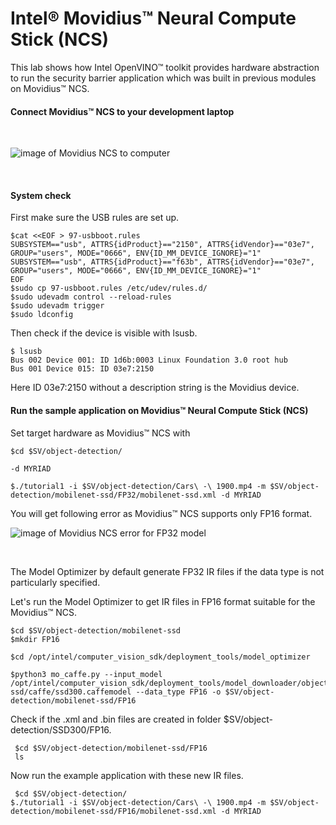 
# Intel® Movidius™ Neural Compute Stick (NCS)

This lab shows how Intel OpenVINO™ toolkit provides hardware abstraction to run the security barrier application which was built in previous modules on Movidius™ NCS. 

#### Connect Movidius™ NCS to your development laptop
<br>

![image of Movidius NCS to computer](https://github.com/intel-iot-devkit/smart-video-workshop/blob/master/images/Movidius.png "connected NCS")

<br>

#### System check
First make sure the USB rules are set up.

	$cat <<EOF > 97-usbboot.rules
	SUBSYSTEM=="usb", ATTRS{idProduct}=="2150", ATTRS{idVendor}=="03e7", GROUP="users", MODE="0666", ENV{ID_MM_DEVICE_IGNORE}="1"
	SUBSYSTEM=="usb", ATTRS{idProduct}=="f63b", ATTRS{idVendor}=="03e7", GROUP="users", MODE="0666", ENV{ID_MM_DEVICE_IGNORE}="1"
	EOF
	$sudo cp 97-usbboot.rules /etc/udev/rules.d/
	$sudo udevadm control --reload-rules
	$sudo udevadm trigger
	$sudo ldconfig

Then check if the device is visible with lsusb.
	
	$ lsusb
	Bus 002 Device 001: ID 1d6b:0003 Linux Foundation 3.0 root hub
	Bus 001 Device 015: ID 03e7:2150  

Here ID 03e7:2150 without a description string is the Movidius device.

#### Run the sample application on Movidius™ Neural Compute Stick (NCS)
Set target hardware as Movidius™ NCS with
  
	$cd $SV/object-detection/
```
-d MYRIAD
```
```
$./tutorial1 -i $SV/object-detection/Cars\ -\ 1900.mp4 -m $SV/object-detection/mobilenet-ssd/FP32/mobilenet-ssd.xml -d MYRIAD
```
You will get following error as Movidius™ NCS supports only FP16 format. 
<br>

![image of Movidius NCS error for FP32 model](https://github.com/intel-iot-devkit/smart-video-workshop/blob/master/images/NCSerror.png)

<br>

The Model Optimizer by default generate FP32 IR files if the data type is not particularly specified.

Let's run the Model Optimizer to get IR files in FP16 format suitable for the Movidius™ NCS. 
  
    $cd $SV/object-detection/mobilenet-ssd
    $mkdir FP16
    
    $cd /opt/intel/computer_vision_sdk/deployment_tools/model_optimizer
	
	$python3 mo_caffe.py --input_model /opt/intel/computer_vision_sdk/deployment_tools/model_downloader/object_detection/common/mobilenet-ssd/caffe/ssd300.caffemodel --data_type FP16 -o $SV/object-detection/mobilenet-ssd/FP16

Check if the .xml and .bin files are created in folder $SV/object-detection/SSD300/FP16. 
	 
	 $cd $SV/object-detection/mobilenet-ssd/FP16
	 ls
	
Now run the example application with these new IR files.

     $cd $SV/object-detection/
    $./tutorial1 -i $SV/object-detection/Cars\ -\ 1900.mp4 -m $SV/object-detection/mobilenet-ssd/FP16/mobilenet-ssd.xml -d MYRIAD
